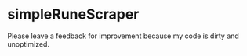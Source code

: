 # simpleRuneScraper

Please leave a feedback for improvement because my code is dirty and unoptimized.
